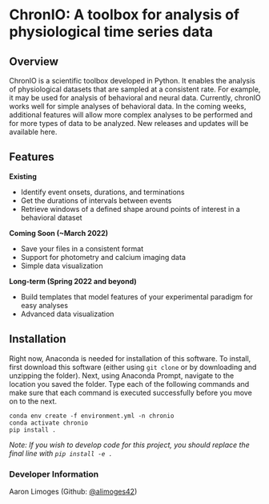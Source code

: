 # ChronIO: A toolbox for analysis of physiological time series data

## Overview
ChronIO is a scientific toolbox developed in Python. It enables the analysis of physiological datasets that are sampled 
at a consistent rate. For example, it may be used for analysis of behavioral and neural data. Currently, chronIO works 
well for simple analyses of behavioral data. In the coming weeks, additional features will allow more complex 
analyses to be performed and for more types of data to be analyzed. 
New releases and updates will be available here.

## Features
**Existing**
 - Identify event onsets, durations, and terminations
 - Get the durations of intervals between events
 - Retrieve windows of a defined shape around points of interest in a behavioral dataset

**Coming Soon (~March 2022)**
 - Save your files in a consistent format
 - Support for photometry and calcium imaging data
 - Simple data visualization

**Long-term (Spring 2022 and beyond)**
 - Build templates that model features of your experimental paradigm for easy analyses 
 - Advanced data visualization

## Installation
Right now, Anaconda is needed for installation of this software. To install, first download this software 
(either using `git clone` or by downloading and unzipping the folder). Next, using Anaconda Prompt, navigate to 
the location you saved the folder. Type each of the following commands and make sure that each command is executed 
successfully before you move on to the next.

```angular2html
conda env create -f environment.yml -n chronio
conda activate chronio
pip install .
```

_Note: If you wish to develop code for this project, you should replace the final line with `pip install -e .`_

### Developer Information
Aaron Limoges (Github: [@alimoges42](https://github.com/alimoges42))
